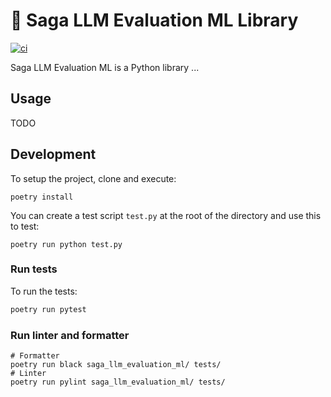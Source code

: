 # 🔮 Saga LLM Evaluation ML Library

[![ci](https://github.com/sagacify/saga-llm-evaluation-ml/actions/workflows/cd.yaml/badge.svg)](https://github.com/Sagacify/saga-llm-evaluation-ml/actions/workflows/cd.yaml)

Saga LLM Evaluation ML is a Python library ...
## Usage

TODO

## Development

To setup the project, clone and execute:

`poetry install`

You can create a test script `test.py` at the root of the directory and use this to test:

`poetry run python test.py`

### Run tests

To run the tests:

```sh
poetry run pytest
```

### Run linter and formatter

```
# Formatter
poetry run black saga_llm_evaluation_ml/ tests/
# Linter
poetry run pylint saga_llm_evaluation_ml/ tests/
```